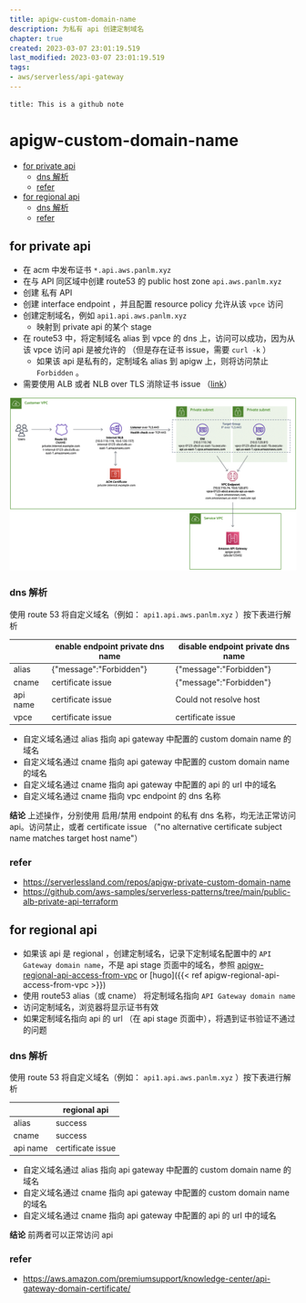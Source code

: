 ```yaml
---
title: apigw-custom-domain-name
description: 为私有 api 创建定制域名
chapter: true
created: 2023-03-07 23:01:19.519
last_modified: 2023-03-07 23:01:19.519
tags: 
- aws/serverless/api-gateway 
---
```


```ad-attention
title: This is a github note

```

# apigw-custom-domain-name

- [for private api](#for-private-api)
	- [dns 解析](#dns-%E8%A7%A3%E6%9E%90)
	- [refer](#refer)
- [for regional api](#for-regional-api)
	- [dns 解析](#dns-%E8%A7%A3%E6%9E%90)
	- [refer](#refer)

## for private api 
- 在 acm 中发布证书 `*.api.aws.panlm.xyz`
- 在与 API 同区域中创建 route53 的 public host zone `api.aws.panlm.xyz`
- 创建 私有 API 
- 创建 interface endpoint ，并且配置 resource policy 允许从该 `vpce` 访问
- 创建定制域名，例如 `api1.api.aws.panlm.xyz`
    - 映射到 private api 的某个 stage
- 在 route53 中，将定制域名 alias 到 vpce 的 dns 上，访问可以成功，因为从该 vpce 访问 api 是被允许的 （但是存在证书 issue，需要 `curl -k` ）
    - 如果该 api 是私有的，定制域名 alias 到 apigw 上，则将访问禁止 `Forbidden` 。
- 需要使用 ALB 或者 NLB over TLS 消除证书 issue （[link](https://github.com/aws-samples/serverless-samples/tree/main/apigw-private-custom-domain-name)）

![apigw-custom-domain-name-png-1.png](apigw-custom-domain-name-png-1.png)

### dns 解析
使用 route 53 将自定义域名（例如： `api1.api.aws.panlm.xyz` ）按下表进行解析

|          | enable endpoint private dns name | disable endpoint private dns name |
| -------- | -------------------------------- | --------------------------------- |
| alias    | {"message":"Forbidden"}          | {"message":"Forbidden"}           |
| cname    | certificate issue                | {"message":"Forbidden"}           |
| api name | certificate issue                | Could not resolve host            |
| vpce     | certificate issue                | certificate issue                 |

- 自定义域名通过 alias 指向 api gateway 中配置的 custom domain name 的域名
- 自定义域名通过 cname 指向 api gateway 中配置的 custom domain name 的域名
- 自定义域名通过 cname 指向 api gateway 中配置的 api 的 url 中的域名
- 自定义域名通过 cname 指向 vpc endpoint 的 dns 名称

**结论**
上述操作，分别使用 启用/禁用 endpoint 的私有 dns 名称，均无法正常访问 api。访问禁止，或者 certificate issue （"no alternative certificate subject name matches target host name"）

### refer
- https://serverlessland.com/repos/apigw-private-custom-domain-name
- https://github.com/aws-samples/serverless-patterns/tree/main/public-alb-private-api-terraform

## for regional api 
- 如果该 api 是 regional ，创建定制域名，记录下定制域名配置中的 `API Gateway domain name`，不是 api stage 页面中的域名，参照 [apigw-regional-api-access-from-vpc](apigw-regional-api-access-from-vpc.md) or [hugo]({{< ref apigw-regional-api-access-from-vpc >}})
- 使用 route53 alias（或 cname） 将定制域名指向 `API Gateway domain name`
- 访问定制域名，浏览器将显示证书有效
- 如果定制域名指向 api 的 url （在 api stage 页面中），将遇到证书验证不通过的问题

### dns 解析
使用 route 53 将自定义域名（例如： `api1.api.aws.panlm.xyz` ）按下表进行解析

|          | regional api      |
| -------- | ----------------- |
| alias    | success           |
| cname    | success           | 
| api name | certificate issue |

- 自定义域名通过 alias 指向 api gateway 中配置的 custom domain name 的域名
- 自定义域名通过 cname 指向 api gateway 中配置的 custom domain name 的域名
- 自定义域名通过 cname 指向 api gateway 中配置的 api 的 url 中的域名

**结论**
前两者可以正常访问 api

### refer
- https://aws.amazon.com/premiumsupport/knowledge-center/api-gateway-domain-certificate/




